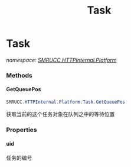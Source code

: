 ﻿---
title: Task
---

# Task
_namespace: [SMRUCC.HTTPInternal.Platform](N-SMRUCC.HTTPInternal.Platform.html)_



### Methods

#### GetQueuePos
```csharp
SMRUCC.HTTPInternal.Platform.Task.GetQueuePos
```
获取当前的这个任务对象在队列之中的等待位置



### Properties

#### uid
任务的编号

